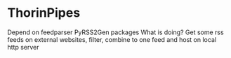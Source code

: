 # ThorinPipes
Depend on feedparser PyRSS2Gen packages
What is doing?
Get some rss feeds on external websites, filter, combine to one feed and host on local http server
